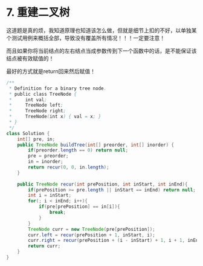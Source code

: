 # 7. 重建二叉树

这道题是真的烦，我知道原理也知道该怎么做，但就是细节上扣的不好，以单独某个测试用例来概括全部，导致没有覆盖所有情况！！！一定要注意！

而且如果你将当前结点的左右结点当成参数传到下一个函数中的话，是不能保证该结点被有效赋值的！

最好的方式就是return回来然后赋值！

```java
/**
 * Definition for a binary tree node.
 * public class TreeNode {
 *     int val;
 *     TreeNode left;
 *     TreeNode right;
 *     TreeNode(int x) { val = x; }
 * }
 */
class Solution {
    int[] pre, in;
    public TreeNode buildTree(int[] preorder, int[] inorder) {
        if(preorder.length == 0) return null;
        pre = preorder;
        in = inorder;
        return recur(0, 0, in.length);
    }
    
    public TreeNode recur(int prePosition, int inStart, int inEnd){
        if(prePosition >= pre.length || inStart == inEnd) return null;
        int i = inStart;
        for(; i < inEnd; i++){
            if(pre[prePosition] == in[i]){
                break;
            }
        }
        TreeNode curr = new TreeNode(pre[prePosition]);
        curr.left = recur(prePosition + 1, inStart, i);
        curr.right = recur(prePosition + (i - inStart) + 1, i + 1, inEnd);
        return curr;
    }
}
```

